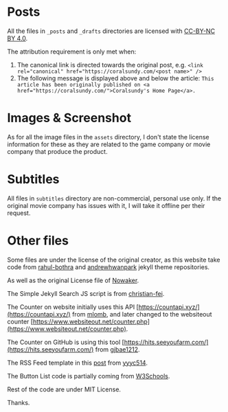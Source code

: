 # Posts

All the files in `_posts` and `_drafts` directories are licensed with [CC-BY-NC BY 4.0](https://creativecommons.org/licenses/by-nc/4.0/).

The attribution requirement is only met when:

1. The canonical link is directed towards the original post, e.g.
   `<link rel="canonical" href="https://coralsundy.com/<post name>" />`
2. The following message is displayed above and below the article:
   `This article has been originally published on <a href="https://coralsundy.com/">Coralsundy's Home Page</a>.`

# Images & Screenshot

As for all the image files in the `assets` directory, I don't state the license information for these as they are related to the game company or movie company that produce the product.

# Subtitles

All files in `subtitles` directory are non-commercial, personal use only. If the original movie company has issues with it, I will take it offline per their request.

# Other files

Some files are under the license of the original creator, as this website take code from [rahul-bothra](https://github.com/rahul-bothra/parchment) and [andrewhwanpark](https://github.com/andrewhwanpark/brutalist-blog) jekyll theme repositories.

As well as the original License file of [Nowaker](https://gitlab.com/Nowaker/nowaker-blog/blob/master/LICENSE.md).


The Simple Jekyll Search JS script is from [christian-fei](https://github.com/christian-fei/).


The Counter on website initially uses this API [https://countapi.xyz/](https://countapi.xyz/) from [mlomb](https://github.com/mlomb/), and later changed to the websiteout counter [https://www.websiteout.net/counter.php](https://www.websiteout.net/counter.php).


The Counter on GitHub is using this tool [https://hits.seeyoufarm.com/](https://hits.seeyoufarm.com/) from [gjbae1212](https://github.com/gjbae1212/).


The RSS Feed template in this [post](http://runningblind.com/2018/12/22/jekyll-jekyll-feed-you-don-t-need-it/) from [yyyc514](https://github.com/yyyc514).


The Button List code is partially coming from [W3Schools](https://w3schools.com).


Rest of the code are under MIT License.


Thanks.
